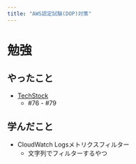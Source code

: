 ```yaml
---
title: "AWS認定試験(DOP)対策"
---
```


# 勉強

## やったこと

- [TechStock](https://techstock.jp/)
    - #76 - #79

## 学んだこと

- CloudWatch Logsメトリクスフィルター
    - 文字列でフィルターするやつ

